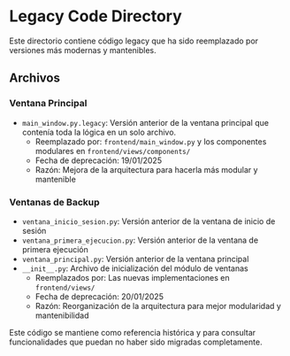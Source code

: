 # Legacy Code Directory

Este directorio contiene código legacy que ha sido reemplazado por versiones más modernas y mantenibles.

## Archivos

### Ventana Principal
- `main_window.py.legacy`: Versión anterior de la ventana principal que contenía toda la lógica en un solo archivo. 
  - Reemplazado por: `frontend/main_window.py` y los componentes modulares en `frontend/views/components/`
  - Fecha de deprecación: 19/01/2025
  - Razón: Mejora de la arquitectura para hacerla más modular y mantenible

### Ventanas de Backup
- `ventana_inicio_sesion.py`: Versión anterior de la ventana de inicio de sesión
- `ventana_primera_ejecucion.py`: Versión anterior de la ventana de primera ejecución
- `ventana_principal.py`: Versión anterior de la ventana principal
- `__init__.py`: Archivo de inicialización del módulo de ventanas
  - Reemplazados por: Las nuevas implementaciones en `frontend/views/`
  - Fecha de deprecación: 20/01/2025
  - Razón: Reorganización de la arquitectura para mejor modularidad y mantenibilidad

Este código se mantiene como referencia histórica y para consultar funcionalidades que puedan no haber sido migradas completamente.
